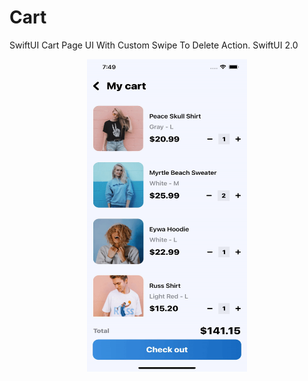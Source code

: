 # Cart
SwiftUI Cart Page UI With Custom Swipe To Delete Action. SwiftUI 2.0

<p align="center">
  <img src="Cart.gif" width="256" height="500" title="Cart">
</p>
